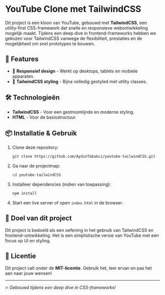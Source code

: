 # YouTube Clone met TailwindCSS

Dit project is een kloon van YouTube, gebouwd met **TailwindCSS**, een utility-first CSS-framework dat snelle en responsieve webontwikkeling mogelijk maakt. Tijdens een deep dive in frontend-frameworks hebben we gekozen voor TailwindCSS vanwege de flexibiliteit, prestaties en de mogelijkheid om snel prototypes te bouwen.

## 🚀 Features
- 📌 **Responsief design** - Werkt op desktops, tablets en mobiele apparaten.
- 🎨 **TailwindCSS styling** - Bijna volledig gestyled met utility classes.

## 🛠️ Technologieën
- **TailwindCSS** - Voor een gestroomlijnde en moderne styling.
- **HTML** - Voor de basisstructuur.

## 📦 Installatie & Gebruik
1. Clone deze repository:
   ```bash
   git clone https://github.com/AydinTabakci/youtube-tailwindCSS.git
   ```
2. Ga naar de projectmap:
   ```bash
   cd youtube-tailwindCSS
   ```
3. Installeer dependencies (indien van toepassing):
   ```bash
   npm install
   ```
4. Start een live server of open `index.html` in de browser.

## 🎯 Doel van dit project
Dit project is bedoeld als een oefening in het gebruik van TailwindCSS en frontend-ontwikkeling. Het is een simplistische versie van YouTube met een focus op UI en styling.

## 📜 Licentie
Dit project valt onder de **MIT-licentie**. Gebruik het, leer ervan en pas het aan naar jouw wensen!

---
🔥 _Gebouwd tijdens een deep dive in CSS-frameworks!_
